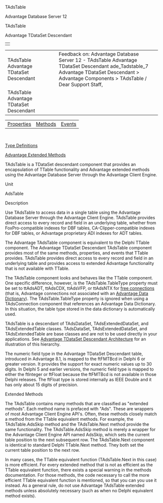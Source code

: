 TAdsTable




Advantage Database Server 12  

TAdsTable

Advantage TDataSet Descendant

|  |
| --- |
|  |

|  |  |  |  |  |
| --- | --- | --- | --- | --- |
| TAdsTable  Advantage TDataSet Descendant |  |  | Feedback on: Advantage Database Server 12 - TAdsTable Advantage TDataSet Descendant ade\_Tadstable\_7 Advantage TDataSet Descendant > Advantage Components > TAdsTable / Dear Support Staff, |  |
| TAdsTable  Advantage TDataSet Descendant |  |  |  |  |

|  |  |  |
| --- | --- | --- |
| [Properties](ade_tadstable_properties.htm) | [Methods](ade_tadstable_methods.htm) | [Events](ade_tadstable_events.htm) |

 

[Type Definitions](ade_type_definitions.htm)

[Advantage Extended Methods](ade_advantage_extended_methods_tadstable.htm)

TAdsTable is a TDataSet descendant component that provides an encapsulation of TTable functionality and Advantage extended methods using the Advantage Database Server through the Advantage Client Engine.

Unit

AdsTable

Description

Use TAdsTable to access data in a single table using the Advantage Database Server through the Advantage Client Engine. TAdsTable provides direct access to every record and field in an underlying table, whether from FoxPro-compatible indexes for DBF tables, CA-Clipper-compatible indexes for DBF tables, or Advantage proprietary ADI indexes for ADT tables.

The Advantage TAdsTable component is equivalent to the Delphi TTable component. The Advantage TDataSet Descendant TAdsTable component provides most of the same methods, properties, and events that TTable provides. TAdsTable provides direct access to every record and field in an underlying table and provides access to extended Advantage functionality that is not available with TTable.

The TAdsTable component looks and behaves like the TTable component. One specific difference, however, is the TAdsTable.TableType property must be set to ttAdsADT, ttAdsCDX, ttAdsVFP, or ttAdsNTX for [free connections](javascript:hhpopuplink.TextPopup(popid_233455464X,FontFace,-1,-1,-1,-1)) (that is, Advantage connections not associated with an [Advantage Data Dictionary](master_accessing_an_advantage_data_dictionary_with_the_advantage_tdataset_descendant.htm)). The TAdsTable.TableType property is ignored when using a TAdsConnection component that references an Advantage Data Dictionary. In this situation, the table type stored in the data dictionary is automatically used.

TAdsTable is a descendant of TAdsDataSet, TAdsExtendedDataSet, and TAdsExtendedTable classes. TAdsDataSet, TAdsExtendedDataSet, and TAdsExtendedTable are base classes and are not to be used directly in your applications. See [Advantage TDataSet Descendant Architecture](ade_advantage_tdataset_descendant_architecture.htm) for an illustration of this hierarchy.

The numeric field type in the Advantage TDataSet Descendant table, introduced in Advantage 8.1, is mapped to the ftFMTBcd in Delphi 6 or greater version. It provides the support for exact numeric values up to 30 digits. In Delphi 5 and earlier versions, the numeric field type is mapped to either the ftInteger or ftFloat because the ftFMTBcd is not available in those Delphi releases. The ftFloat type is stored internally as IEEE Double and it has only about 15 digits of precision.

Extended Methods

The TAdsTable contains many methods that are classified as "extended methods". Each method name is prefaced with "Ads". These are wrappers of most Advantage Client Engine API's. Often, these methods closely match a method from the TTable equivalent methods. For example, the TAdsTable.AdsSkip method and the TAdsTable.Next method provide the same functionality. The TAdsTable.AdsSkip method is merely a wrapper for the Advantage Client Engine API named AdsSkip, which sets the current table position to the next subsequent row. The TAdsTable.Next component is identical to standard Delphi TTable.Next method. They both set the current table position to the next row.

In many cases, the TTable equivalent function (TAdsTable.Next in this case) is more efficient. For every extended method that is not as efficient as the TTable equivalent function, there exists a special warning in the methods documentation. For those methods, the code necessary to call the more efficient TTable equivalent function is mentioned, so that you can you use it instead. As a general rule, do not use Advantage TAdsTable extended methods unless absolutely necessary (such as when no Delphi equivalent method exists).